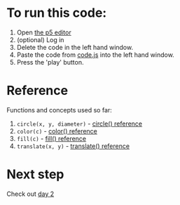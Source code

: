 # To run this code:
1. Open [the p5 editor](https://editor.p5js.org/)
2. (optional) Log in
3. Delete the code in the left hand window.
4. Paste the code from [code.js](code.js) into the left hand window.
5. Press the 'play' button.

# Reference
Functions and concepts used so far:
1. `circle(x, y, diameter)` - [circle() reference](https://p5js.org/reference/#/p5/circle)
2. `color(c)` - [color() reference](https://p5js.org/reference/#/p5/color)
3. `fill(c)` - [fill() reference](https://p5js.org/reference/#/p5/fill)
4. `translate(x, y)` - [translate() reference](https://p5js.org/reference/#/p5/translate)

# Next step
Check out [day 2](https://github.com/jdelfino/p5-polynomials/tree/day2)
